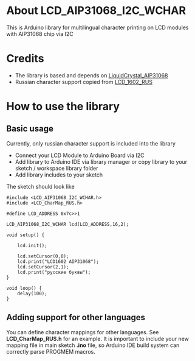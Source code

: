# About LCD_AIP31068_I2C_WCHAR
This is Arduino library for multilingual character printing on LCD modules with AIP31068 chip via I2C

# Credits
- The library is based and depends on [LiquidCrystal_AIP31068](https://github.com/red-scorp/LiquidCrystal_AIP31068)
- Russian character support copied from [LCD_1602_RUS](https://github.com/ssilver2007/LCD_1602_RUS)

# How to use the library
## Basic usage
Currently, only russian character support is included into the library

- Connect your LCD Module to Arduino Board via I2C
- Add library to Arduino IDE via library manager or copy library to your sketch / workspace library folder
- Add library includes to your sketch

The sketch should look like
```
#include <LCD_AIP31068_I2C_WCHAR.h>
#include <LCD_CharMap_RUS.h>

#define LCD_ADDRESS 0x7c>>1

LCD_AIP31068_I2C_WCHAR lcd(LCD_ADDRESS,16,2);

void setup() {

    lcd.init();
    
    lcd.setCursor(0,0);
    lcd.print("LCD1602 AIP31068");
    lcd.setCursor(2,1);
    lcd.print("русские буквы");
}

void loop() {
    delay(100);
}
```

## Adding support for other languages

You can define character mappings for other languages. See **LCD_CharMap_RUS.h** for an example.
It is important to include your new mapping file in main sketch **.ino** file, so Arduino IDE build system can correctly parse PROGMEM macros.
